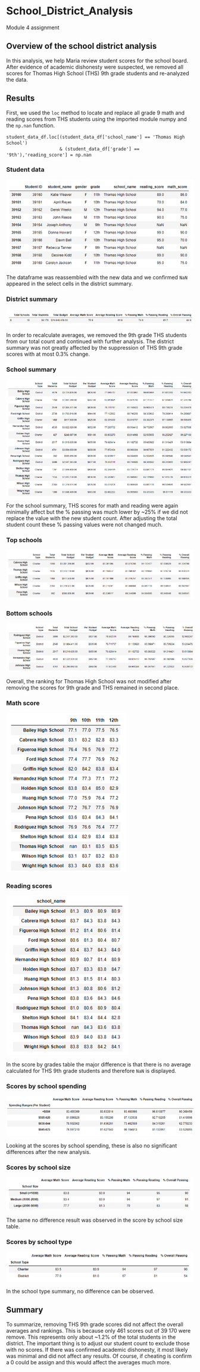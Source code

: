 # School_District_Analysis
Module 4 assignment
## Overview of the school district analysis
In this analysis, we help Maria review student scores for the school board. After evidence of academic dishonesty were suspected, we removed all scores for Thomas High School (THS) 9th grade students and re-analyzed the data.
## Results
First, we used the `loc` method to locate and replace all grade 9 math and reading scores from THS students using the imported module numpy and the `np.nan` function.  
```
student_data_df.loc[(student_data_df['school_name'] == 'Thomas High School')
                    & (student_data_df['grade'] == '9th'),'reading_score'] = np.nan
```
### Student data
![student_data](Resources/student_data.png)

The dataframe was reassembled with the new data and we confirmed `NaN` appeared in the select cells in the district summary.

### District summary
![district_summary](Resources/district_summary.png)

In order to recalculate averages, we removed the 9th grade THS students from our total count and continued with further analysis. 
The district summary was not greatly affected by the suppression of THS 9th grade scores with at most 0.3% change.

### School summary
![ per_school_summary](Resources/per_school_summary.png)

For the school summary, THS scores for math and reading were again minimally affect but the % passing was much lower by ~25% if we did not replace the value with the new student count. After adjusting the total student count these % passing values were not changed much.
 
### Top schools
![top_5](Resources/top_5.png)

### Bottom schools
![botton_5](Resources/botton_5.png)

Overall, the ranking for Thomas High School was not modified after removing the scores for 9th grade and THS remained in second place.

### Math score
![math_by_grade](Resources/math_by_grade.png)

### Reading scores
![reading_by_grade](Resources/reading_by_grade.png)

In the score by grades table the major difference is that there is no average calculated for THS 9th grade students and therefore `NaN` is displayed.

### Scores by school spending
![spending_summary](Resources/spending_summary.png)

Looking at the scores by school spending, these is also no significant differences after the new analysis. 

### Scores by school size
![size_summary](Resources/size_summary.png)

The same no difference result was observed in the score by school size table. 

### Scores by school type
![ type_summary](Resources/type_summary.png)

In the school type summary, no difference can be observed.

## Summary
To summarize, removing THS 9th grade scores did not affect the overall averages and rankings. This is because only 461 scores out of 39 170 were remove. This represents only about ~1.2% of the total students in the district. The important thing is to adjust our student count to exclude those with no scores. If there was confirmed academic dishonesty, it most likely was minimal and did not affect any results. Of course, if cheating is confirm a 0 could be assign and this would affect the averages much more.
